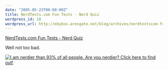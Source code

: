 ```yaml
---
date: "2005-05-23T00:00:00Z"
title: NerdTests.com Fun Tests - Nerd Quiz
wordpress_id: 18
wordpress_url: http://ebybox.aresgate.net/blog/archives/nerdtestscom-fun-tests-nerd-quiz/
---
```

<a href="http://www.nerdtests.com/ft_nq.php?im">NerdTests.com Fun Tests - Nerd Quiz</a>

Well not too bad.

<a href="http://www.nerdtests.com/ft_nq.php?im"><img src="http://www.nerdtests.com/images/ft/nq.php?val=5780" alt="I am nerdier than 93% of all people. Are you nerdier? Click here to find out!"/></a>
